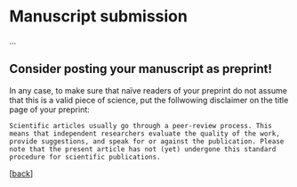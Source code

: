 # Manuscript submission

...

## Consider posting your manuscript as preprint!

<!-- outline benefits of preprints (here or in the Wiki) -->

In any case, to make sure that naïve readers of your preprint do not assume that this is a valid piece of science, put the follwowing disclaimer on the title page of your preprint:

```
Scientific articles usually go through a peer-review process. This means that independent researchers evaluate the quality of the work, provide suggestions, and speak for or against the publication. Please note that the present article has not (yet) undergone this standard procedure for scientific publications.
```


[[back](00_How_to_organize_a_research_project.md#organization-of-this-manual)]
